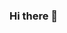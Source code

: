 ### Hi there 👋

<!--
<picture>
  <source srcset="https://github-readme-stats-christofflinde.vercel.app?username=christoff-linde&show_icons=true&theme=catppuccin_mocha&hide_border=true&show=reviews,discussions_started,discussions_answered,prs_merged,prs_merged_percentage"
    media="(prefers-color-scheme: dark)"
  />
  <source srcset="https://github-readme-stats-christofflinde.vercel.app?username=christoff-linde&show_icons=true&theme=catppuccin_latte&hide_border=true&show=reviews,discussions_started,discussions_answered,prs_merged,prs_merged_percentage"
    media="(prefers-color-scheme: light), (prefers-color-scheme: no-preference)"
  />
  <img src="https://github-readme-stats-christofflinde.vercel.app?username=christoff-linde&show_icons=true&theme=catppuccin_mocha&hide_border=true&show=reviews,discussions_started,discussions_answered,prs_merged,prs_merged_percentage" />
</picture>
-->
<!-- ![Top Languages](https://github-readme-stats-christofflinde.vercel.app/api/top-langs/?username=christoff-linde&show_icons=true&layout=compact&theme=catppuccin_mocha&hide_border=true&langs_count=20&hide=jupyter%20notebook,html,php,java,xslt,cmake&size_weight=0.5&count_weight=0.5) 
 ![Christoff's Stats](https://github-readme-stats-christofflinde.vercel.app/api?username=christoff-linde&show_icons=true&theme=catppuccin_mocha&hide_border=true&show=reviews,discussions_started,prs_merged,prs_merged_percentage&include_all_commits=true) -->
<!--
<picture>
  <source
    srcset="https://github-readme-stats.vercel.app/api/top-langs/?username=christoff-linde&show_icons=true&layout=donut&theme=catppuccin_mocha&hide_border=true&langs_count=8&hide=jupyter%20notebook,html"
    media="(prefers-color-scheme: dark), (prefers-color-scheme: no-preference)"
  />
  <source
    srcset="https://github-readme-stats.vercel.app/api/top-langs/?username=christoff-linde&show_icons=true&layout=donut&theme=catppuccin_latte&hide_border=true&langs_count=8&hide=jupyter%20notebook,html"
    media="(prefers-color-scheme: light), (prefers-color-scheme: no-preference)"
  />
  <img src="https://github-readme-stats.vercel.app/api/top-langs/?username=christoff-linde&show_icons=true&layout=donut&theme=catppuccin_latte&hide_border=true&langs_count=8&hide=jupyter%20notebook,html" />
</picture>
-->

<!--
**christoff-linde/christoff-linde** is a ✨ _special_ ✨ repository because its `README.md` (this file) appears on your GitHub profile.

Here are some ideas to get you started:

- 🔭 I’m currently working on ...
- 🌱 I’m currently learning ...
- 👯 I’m looking to collaborate on ...
- 🤔 I’m looking for help with ...
- 💬 Ask me about ...
- 📫 How to reach me: ...
- 😄 Pronouns: ...
- ⚡ Fun fact: ...
-->
